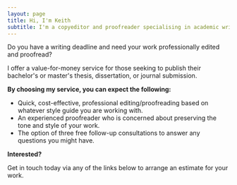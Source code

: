 ```yaml
---
layout: page
title: Hi, I'm Keith
subtitle: I'm a copyeditor and proofreader specialising in academic writing, based in Munich.
---
```


Do you have a writing deadline and need your work professionally edited and proofread?

I offer a value-for-money service for those seeking to publish their bachelor's or master's thesis, dissertation, or journal submission.

**By choosing my service, you can expect the following:**

 - Quick, cost-effective, professional editing/proofreading based on whatever style guide you are working with.
 - An experienced proofreader who is concerned about preserving the tone and style of your work.
 - The option of three free follow-up consultations to answer any questions you might have.

**Interested?**

Get in touch today via any of the links below to arrange an estimate for your work.
